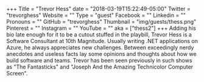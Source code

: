 +++
Title = "Trevor Hess"
date = "2018-03-19T15:22:49-05:00"
Twitter = "trevorghess"
Website = ""
Type = "guest"
Facebook = ""
Linkedin = ""
Pronouns = ""
GitHub = "trevorghess"
Thumbnail = "img/guests/thess.png"
Pinterest = ""
Instagram = ""
YouTube = ""
aka = ["thess2"]
+++
Adding his bio late enough for it to be a cutout stuffed in the playbill, Trevor Hess is a Software Consultant at 10th Magnitude. Usually writing .NET applications on Azure, he always appreciates new challenges. Between exceedingly nerdy anecdotes and useless facts lay some opinions and thoughts about how we build software and teams. Trevor has been seen previously in such shows as "The Fantasticks" and "Joseph And the Amazing Technicolor Computer Screen".

